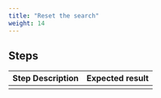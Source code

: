 ```yaml
---
title: "Reset the search"
weight: 14
---
```

## Steps
| Step Description | Expected result |
| ----- | ----- |
|  |  |
